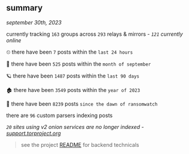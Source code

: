 
## summary
_september 30th, 2023_

currently tracking `163` groups across `293` relays & mirrors - _`121` currently online_

⏲ there have been `7` posts within the `last 24 hours`

🦈 there have been `525` posts within the `month of september`

🪐 there have been `1487` posts within the `last 90 days`

🏚 there have been `3549` posts within the `year of 2023`

🦕 there have been `8239` posts `since the dawn of ransomwatch`

there are `96` custom parsers indexing posts

_`20` sites using v2 onion services are no longer indexed - [support.torproject.org](https://support.torproject.org/onionservices/v2-deprecation/)_

> see the project [README](https://github.com/joshhighet/ransomwatch#ransomwatch--) for backend technicals
